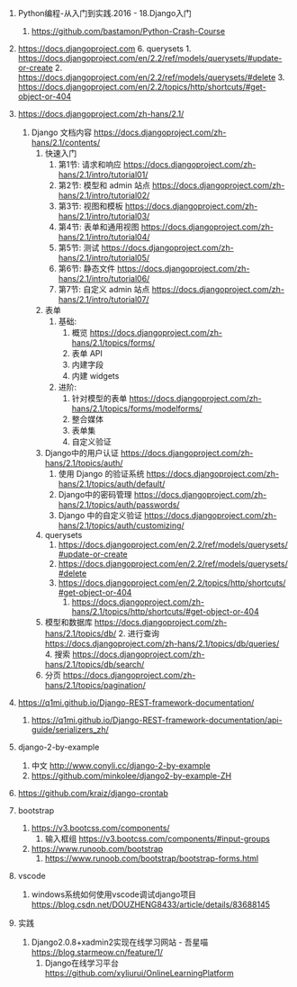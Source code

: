 
1. Python编程-从入门到实践.2016 - 18.Django入门
    1. https://github.com/bastamon/Python-Crash-Course
2. https://docs.djangoproject.com
    6. querysets
        1. https://docs.djangoproject.com/en/2.2/ref/models/querysets/#update-or-create
        2. https://docs.djangoproject.com/en/2.2/ref/models/querysets/#delete
        3. https://docs.djangoproject.com/en/2.2/topics/http/shortcuts/#get-object-or-404
3. https://docs.djangoproject.com/zh-hans/2.1/
    1. Django 文档内容 https://docs.djangoproject.com/zh-hans/2.1/contents/
        1. 快速入门
            1. 第1节: 请求和响应 https://docs.djangoproject.com/zh-hans/2.1/intro/tutorial01/
            2. 第2节: 模型和 admin 站点 https://docs.djangoproject.com/zh-hans/2.1/intro/tutorial02/
            3. 第3节: 视图和模板 https://docs.djangoproject.com/zh-hans/2.1/intro/tutorial03/
            4. 第4节: 表单和通用视图 https://docs.djangoproject.com/zh-hans/2.1/intro/tutorial04/
            5. 第5节: 测试 https://docs.djangoproject.com/zh-hans/2.1/intro/tutorial05/
            6. 第6节: 静态文件 https://docs.djangoproject.com/zh-hans/2.1/intro/tutorial06/
            7. 第7节: 自定义 admin 站点 https://docs.djangoproject.com/zh-hans/2.1/intro/tutorial07/
        5. 表单
            1. 基础: 
                1. 概览 https://docs.djangoproject.com/zh-hans/2.1/topics/forms/
                2. 表单 API 
                3. 内建字段 
                4. 内建 widgets
            2. 进阶: 
                1. 针对模型的表单 https://docs.djangoproject.com/zh-hans/2.1/topics/forms/modelforms/
                2. 整合媒体 
                3. 表单集 
                4. 自定义验证
        6. Django中的用户认证 https://docs.djangoproject.com/zh-hans/2.1/topics/auth/
            1. 使用 Django 的验证系统 https://docs.djangoproject.com/zh-hans/2.1/topics/auth/default/
            2. Django中的密码管理 https://docs.djangoproject.com/zh-hans/2.1/topics/auth/passwords/
            3. Django 中的自定义验证 https://docs.djangoproject.com/zh-hans/2.1/topics/auth/customizing/
        7. querysets
            1. https://docs.djangoproject.com/en/2.2/ref/models/querysets/#update-or-create
            2. https://docs.djangoproject.com/en/2.2/ref/models/querysets/#delete
            3. https://docs.djangoproject.com/en/2.2/topics/http/shortcuts/#get-object-or-404
                1. https://docs.djangoproject.com/zh-hans/2.1/topics/http/shortcuts/#get-object-or-404
        8. 模型和数据库 https://docs.djangoproject.com/zh-hans/2.1/topics/db/
            2. 进行查询 https://docs.djangoproject.com/zh-hans/2.1/topics/db/queries/
            4. 搜索 https://docs.djangoproject.com/zh-hans/2.1/topics/db/search/
        15. 分页 https://docs.djangoproject.com/zh-hans/2.1/topics/pagination/
        
4. https://q1mi.github.io/Django-REST-framework-documentation/
    1. https://q1mi.github.io/Django-REST-framework-documentation/api-guide/serializers_zh/
5. django-2-by-example
    1. 中文 http://www.conyli.cc/django-2-by-example
    2. https://github.com/minkolee/django2-by-example-ZH
6. https://github.com/kraiz/django-crontab
7. bootstrap
    1. https://v3.bootcss.com/components/
        1. 输入框组 https://v3.bootcss.com/components/#input-groups
    2. https://www.runoob.com/bootstrap
        1. https://www.runoob.com/bootstrap/bootstrap-forms.html
8. vscode
    1. windows系统如何使用vscode调试django项目 https://blog.csdn.net/DOUZHENG8433/article/details/83688145
9. 实践
    1. Django2.0.8+xadmin2实现在线学习网站 - 吾星喵 https://blog.starmeow.cn/feature/1/
        1. Django在线学习平台 https://github.com/xyliurui/OnlineLearningPlatform